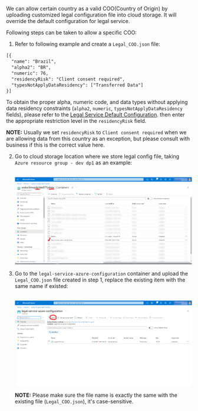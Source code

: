 We can allow certain country as a valid COO(Country of Origin) by uploading customized legal configuration file into cloud storage. It will override the default configuration for legal service.

Following steps can be taken to allow a specific COO:

1. Refer to following example and create a `Legal_COO.json` file:
```
[{
  "name": "Brazil",
  "alpha2": "BR",
  "numeric": 76,
  "residencyRisk": "Client consent required",
  "typesNotApplyDataResidency": ["Transferred Data"]
}]
```

To obtain the proper alpha, numeric code, and data types without applying data residency constraints (`alpha2`, `numeric`, `typesNotApplyDataResidency` fields), please refer to the [Legal Service Default Configuration](https://community.opengroup.org/osdu/platform/security-and-compliance/legal/-/blob/master/legal-core/src/main/resources/DefaultCountryCode.json).
then enter the appropriate restriction level in the `residencyRisk` field.

__NOTE:__ Usually we set `residencyRisk` to `Client consent required` when we are allowing data from this country as an exception, but please consult with business if this is the correct value here.

2. Go to cloud storage location where we store legal config file, taking `Azure resource group - dev dp1` as an example:  

   <br/>![](images/PartitionDataContainer.png)

4. Go to the `legal-service-azure-configuration` container and upload the `Legal_COO.json` file created in step 1, replace the existing item with the same name if existed:

   <br/>![](images/UploadFile.png)

   __NOTE:__ Please make sure the file name is exactly the same with the existing file (`Legal_COO.json`), it's case-sensitive.